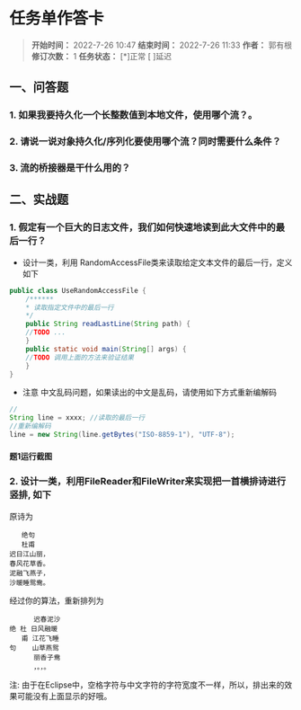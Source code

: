 [//]: # (注释
  Date: 2022-07-26 10:29:53
  LastEditors: gyg
  LastEditTime: 2022-07-26 10:53:56
  FilePath: \note\郭有根-第十四章作业.md
)

# 任务单作答卡

>**开始时间：** 2022-7-26 10:47 **结束时间：** 2022-7-26 11:33
**作者：** 郭有根 **修订次数：** 1 **任务状态：** [*]正常 [ ]延迟

## 一、问答题

### 1. 如果我要持久化一个长整数值到本地文件，使用哪个流？。

### 2. 请说一说对象持久化/序列化要使用哪个流？同时需要什么条件？

### 3. 流的桥接器是干什么用的？

## 二、实战题

### 1. 假定有一个巨大的日志文件，我们如何快速地读到此大文件中的最后一行？

- 设计一类，利用 RandomAccessFile类来读取给定文本文件的最后一行，定义如下

```java
public class UseRandomAccessFile {
    /******
    * 读取指定文件中的最后一行
    */
    public String readLastLine(String path) {
    //TODO ...
    }
    public static void main(String[] args) {
    //TODO 调用上面的方法来验证结果
    }
}
```

- 注意 中文乱码问题，如果读出的中文是乱码，请使用如下方式重新编解码

```java
//
String line = xxxx; //读取的最后一行
//重新编解码
line = new String(line.getBytes("ISO-8859-1"), "UTF-8");
```

#### 题1运行截图

### 2. 设计一类，利用FileReader和FileWriter来实现把一首横排诗进行 竖排, 如下

原诗为

```gushi
   绝句
   杜甫
迟日江山丽，
春风花草香。
泥融飞燕子，
沙暖睡鸳鸯。
```

经过你的算法，重新排列为

```gushi
      迟春泥沙
绝 杜 日风融暖
   甫 江花飞睡
句    山草燕鸳
      丽香子鸯
      ，。，。
```
注: 由于在Eclipse中，空格字符与中文字符的字符宽度不一样，所以，排出来的效果可能没有上面显示的好哦。

